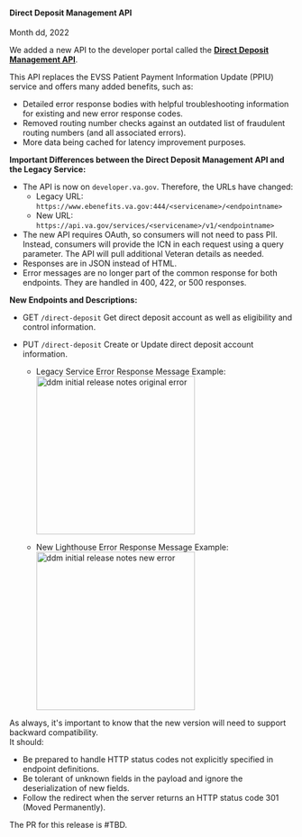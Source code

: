 #### Direct Deposit Management API
Month dd, 2022

We added a new API to the developer portal called the **[Direct Deposit Management API]((https://community.max.gov/pages/viewpage.action?pageId=2286748585))**.
<br>

This API replaces the EVSS Patient Payment Information Update (PPIU) service and offers many added benefits, such as:

  - Detailed error response bodies with helpful troubleshooting information for existing and new error response codes.<br>
  - Removed routing number checks against an outdated list of fraudulent routing numbers (and all associated errors).<br>
  - More data being cached for latency improvement purposes.<br>

**Important Differences between the Direct Deposit Management API and the Legacy Service:**
- The API is now on `developer.va.gov`. Therefore, the URLs have changed:
  * Legacy URL: `https://www.ebenefits.va.gov:444/<servicename>/<endpointname>`
  * New URL:    `https://api.va.gov/services/<servicename>/v1/<endpointname>`
- The new API requires OAuth, so consumers will not need to pass PII. Instead, consumers will provide the ICN in each request using a query parameter. The API will pull additional Veteran details as needed.
- Responses are in JSON instead of HTML. 
- Error messages are no longer part of the common response for both endpoints. They are handled in 400, 422, or 500 responses.
  
**New Endpoints and Descriptions:**
- GET `/direct-deposit`      Get direct deposit account as well as eligibility and control information.
- PUT `/direct-deposit`      Create or Update direct deposit account information.
  
  * Legacy Service Error Response Message Example:<br><img width="281" alt="ddm initial release notes original error" src="https://user-images.githubusercontent.com/102829662/188154453-a500c2c3-4053-40b4-9bf1-e477b8f1d9eb.png">

  * New Lighthouse Error Response Message Example:<br><img width="281" alt="ddm initial release notes new error" src="https://user-images.githubusercontent.com/102829662/188154754-36cb170c-4d0e-4fc2-bab8-3e743c85ad2d.png">


As always, it's important to know that the new version will need to support backward compatibility.<br>
It should:
- Be prepared to handle HTTP status codes not explicitly specified in endpoint definitions.
- Be tolerant of unknown fields in the payload and ignore the deserialization of new fields.
- Follow the redirect when the server returns an HTTP status code 301 (Moved Permanently).


The PR for this release is #TBD.

